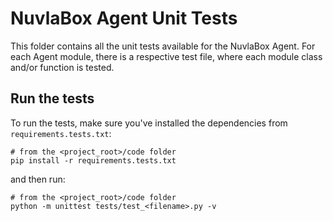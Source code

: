 # NuvlaBox Agent Unit Tests

This folder contains all the unit tests available for the NuvlaBox Agent. For each Agent module, there is a respective 
test file, where each module class and/or function is tested.

## Run the tests


To run the tests, make sure you've installed the dependencies from `requirements.tests.txt`:

```shell
# from the <project_root>/code folder
pip install -r requirements.tests.txt
```

and then run:

```shell
# from the <project_root>/code folder
python -m unittest tests/test_<filename>.py -v
```